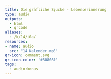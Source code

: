 ```yaml
---
title: Die gräfliche Spucke - Lebenserinnerung
type: audio
outputs:
  - html
  - qrcode
aliases:
  - /k/14/10a/
resources:
- name: audio
  src: "14_Kalender.mp3"
qr-icon: comment.svg
qr-icon-color: '#808080'
tags:
  - audio:bonus
---
```

